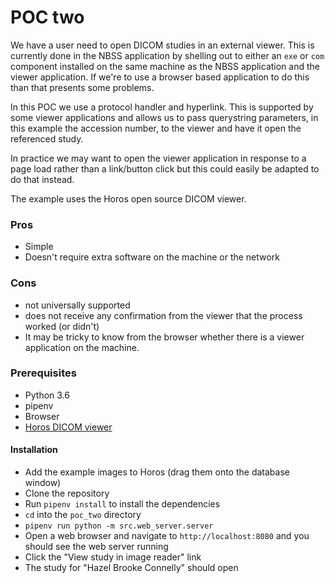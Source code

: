 POC two
=======

We have a user need to open DICOM studies in an external viewer. This is currently done in the NBSS application by shelling out to either an `exe` or `com` component installed on the same machine as the NBSS application and the viewer application. If we're to use a browser based application to do this than that presents some problems.

In this POC we use a protocol handler and hyperlink. This is supported by some viewer applications and allows us to pass querystring parameters, in this example the accession number, to the viewer and have it open the referenced study. 

In practice we may want to open the viewer application in response to a page load rather than a link/button click but this could easily be adapted to do that instead.

The example uses the Horos open source DICOM viewer.

### Pros

* Simple
* Doesn't require extra software on the machine or the network

### Cons

* not universally supported
* does not receive any confirmation from the viewer that the process worked (or didn't)
* It may be tricky to know from the browser whether there is a viewer application on the machine.

### Prerequisites

* Python 3.6
* pipenv
* Browser
* [Horos DICOM viewer](https://horosproject.org)

#### Installation

* Add the example images to Horos (drag them onto the database window)
* Clone the repository
* Run `pipenv install` to install the dependencies
* `cd` into the `poc_two` directory
* `pipenv run python -m src.web_server.server`
* Open a web browser and navigate to `http://localhost:8080` and you should see the web server running
* Click the "View study in image reader" link
* The study for "Hazel Brooke Connelly" should open

